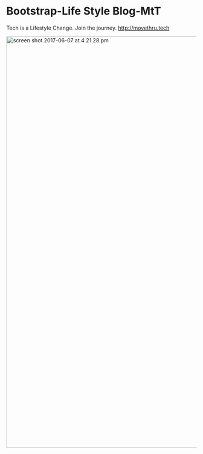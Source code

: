 # Bootstrap-Life Style Blog-MtT
Tech is a Lifestyle Change. Join the journey. http://movethru.tech

<img width="1089" alt="screen shot 2017-06-07 at 4 21 28 pm" src="https://user-images.githubusercontent.com/16665894/26906630-84aa995a-4bbc-11e7-8959-a2b9d558ae8e.png">
